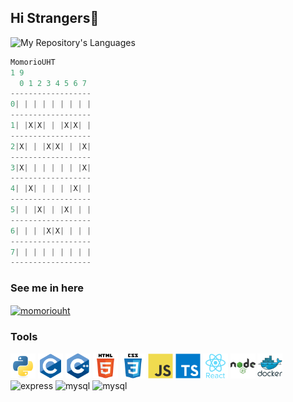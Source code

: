 ## Hi Strangers👋

![My Repository's Languages](https://github-readme-stats.vercel.app/api/top-langs/?username=MomorioUHT&layout=compact)

```js
MomorioUHT
1 9
  0 1 2 3 4 5 6 7 
------------------
0| | | | | | | | |
------------------
1| |X|X| | |X|X| |
------------------
2|X| | |X|X| | |X|
------------------
3|X| | | | | | |X|
------------------
4| |X| | | | |X| |
------------------
5| | |X| | |X| | |
------------------
6| | | |X|X| | | |
------------------
7| | | | | | | | |
------------------
```

<h3 align="left">See me in here</h3>
<p align="left">
<a href="https://instagram.com/momoriouht" target="blank"><img align="center" src="https://raw.githubusercontent.com/rahuldkjain/github-profile-readme-generator/master/src/images/icons/Social/instagram.svg" alt="momoriouht" height="30" width="40" /></a>
</p>

<h3 align="left">Tools</h3>
<p align="left"> 
<img src="https://raw.githubusercontent.com/devicons/devicon/master/icons/python/python-original.svg" alt="python" width="40" height="40"/>
<img src="https://raw.githubusercontent.com/devicons/devicon/master/icons/c/c-original.svg" alt="c" width="40" height="40"/> 
<img src="https://raw.githubusercontent.com/devicons/devicon/master/icons/cplusplus/cplusplus-original.svg" alt="cplusplus" width="40" height="40"/>
<img src="https://raw.githubusercontent.com/devicons/devicon/master/icons/html5/html5-original-wordmark.svg" alt="html5" width="40" height="40"/>
<img src="https://raw.githubusercontent.com/devicons/devicon/master/icons/css3/css3-original-wordmark.svg" alt="css3" width="40" height="40"/>
<img src="https://raw.githubusercontent.com/devicons/devicon/master/icons/javascript/javascript-original.svg" alt="javascript" width="40" height="40"/>
<img src="https://raw.githubusercontent.com/devicons/devicon/master/icons/typescript/typescript-original.svg" alt="typescript" width="40" height="40"/> 
<img src="https://raw.githubusercontent.com/devicons/devicon/master/icons/react/react-original-wordmark.svg" alt="react" width="40" height="40"/> 
<img src="https://raw.githubusercontent.com/devicons/devicon/master/icons/nodejs/nodejs-original-wordmark.svg" alt="nodejs" width="40" height="40"/> 
<img src="https://raw.githubusercontent.com/devicons/devicon/master/icons/docker/docker-original-wordmark.svg" alt="docker" width="40" height="40"/>
<img src="https://ajeetchaulagain.com/static/7cb4af597964b0911fe71cb2f8148d64/87351/express-js.png" alt="express" width="40" height="40"/> 
<img src="https://futuresolutionsonline.co.uk/wp-content/uploads/2023/04/mySQL-logo.png" alt="mysql" width="40" height="40"/>
<img src="https://avatars.githubusercontent.com/u/39464898?s=200&v=4" alt="mysql" width="40" height="40"/>
